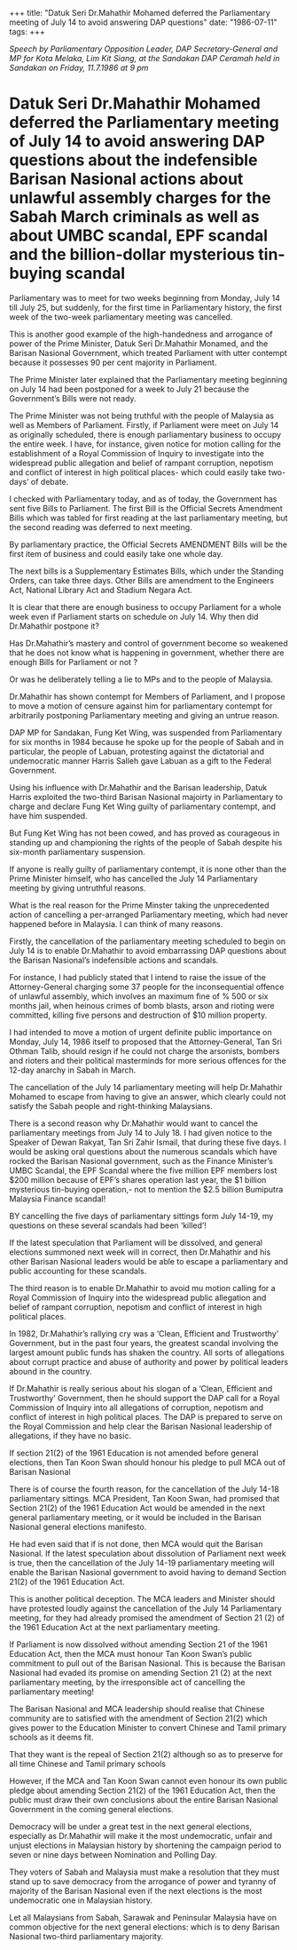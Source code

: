 +++ 
title: "Datuk Seri Dr.Mahathir Mohamed deferred the Parliamentary meeting of July 14 to avoid answering DAP questions"
date: "1986-07-11"
tags:
+++

_Speech by Parliamentary Opposition Leader, DAP Secretary-General and MP for Kota Melaka, Lim Kit Siang, at the Sandakan DAP Ceramah held in Sandakan on Friday, 11.7.1986 at 9 pm_

# Datuk Seri Dr.Mahathir Mohamed deferred the Parliamentary meeting of July 14 to avoid answering DAP questions about the indefensible Barisan Nasional actions about unlawful assembly charges for the Sabah March criminals as well as about UMBC scandal, EPF scandal and the billion-dollar mysterious tin-buying scandal

Parliamentary was to meet for two weeks beginning from Monday, July 14 till July 25, but suddenly, for the first time in Parliamentary history, the first week of the two-week parliamentary meeting was cancelled.</u>

This is another good example of the high-handedness and arrogance of power of the Prime Minister, Datuk Seri Dr.Mahathir Monamed, and the Barisan Nasional Government, which treated Parliament with utter contempt because it possesses 90 per cent majority in Parliament.

The Prime Minister later explained that the Parliamentary meeting beginning on July 14 had been postponed for a week to July 21 because the Government’s Bills were not ready.

The Prime Minister was not being truthful with the people of Malaysia as well as Members of Parliament. Firstly, if Parliament were meet on July 14 as originally scheduled, there is enough parliamentary business to occupy the entire week. I have, for instance, given notice for motion calling for the establishment of a Royal Commission of Inquiry to investigate into the widespread public allegation and belief of rampant corruption, nepotism and conflict of interest in high political places- which could easily take two-days’ of debate.

I checked with Parliamentary today, and as of today, the Government has sent five Bills to Parliament. The first Bill is the Official Secrets Amendment Bills which was tabled for first reading at the last parliamentary meeting, but the second reading was deferred to next meeting. 

By parliamentary practice, the Official Secrets AMENDMENT Bills will be the first item of business and could easily take one whole day.

The next bills is a Supplementary Estimates Bills, which under the Standing Orders, can take three days. Other Bills are amendment to the Engineers Act, National Library Act and Stadium Negara Act.


It is clear that there are enough business to occupy Parliament for a whole week even if Parliament starts on schedule on July 14. Why then did Dr.Mahathir postpone it?

Has Dr.Mahathir’s mastery and control of government become so weakened that he does not know what is happening in government, whether there are enough Bills for Parliament or not ? 

Or was he deliberately telling a lie to MPs and to the people of Malaysia.


Dr.Mahathir has shown contempt for Members of Parliament, and I propose to move a motion of censure against him for parliamentary contempt for arbitrarily postponing Parliamentary meeting and giving an untrue reason.

DAP MP for Sandakan, Fung Ket Wing, was suspended from Parliamentary for six months in 1984 because he spoke up for the people of Sabah and in particular, the people of Labuan, protesting against the dictatorial and undemocratic manner Harris Salleh gave Labuan as a gift to the Federal Government.

Using his influence with Dr.Mahathir and the Barisan leadership, Datuk Harris exploited the two-third Barisan Nasional majoirty in Parliamentary to charge and declare Fung Ket Wing guilty of parliamentary contempt, and have him suspended.

But Fung Ket Wing has not been cowed, and has proved as courageous in standing up and championing the rights of the people of Sabah despite his six-month parliamentary suspension.

If anyone is really guilty of parliamentary contempt, it is none other than the Prime Minister himself, who has cancelled the July 14 Parliamentary meeting by giving untruthful reasons.

What is the real reason for the Prime Minster taking the unprecedented action of cancelling a per-arranged Parliamentary meeting, which had never happened before in Malaysia.
I can think of many reasons.

Firstly, the cancellation of the parliamentary meeting scheduled to begin on July 14 is to enable Dr.Mahathir to avoid embarrassing DAP questions about the Barisan Nasional’s indefensible actions and scandals.

For instance, I had publicly stated that I intend to raise the issue of the Attorney-General charging some 37 people for the inconsequential offence of unlawful assembly, which involves an maximum fine of % 500 or six months jail, when heinous crimes of bomb blasts, arson and rioting were committed, killing five persons and destruction of $10 million property.

I had intended to move a motion of urgent definite public importance on Monday, July 14, 1986 itself to proposed that the Attorney-General, Tan Sri Othman Talib, should resign if he could not charge the arsonists, bombers and rioters and their political masterminds for more serious offences for the 12-day anarchy in Sabah in March.

The cancellation of the July 14 parliamentary meeting will help Dr.Mahathir Mohamed to escape from having to give an answer, which clearly could not satisfy the Sabah people and right-thinking Malaysians.

There is a second reason why Dr.Mahathir would want to cancel the parliamentary meetings from July 14 to July 18. I had given notice to the Speaker of Dewan Rakyat, Tan Sri Zahir Ismail, that during these five days. I would be asking oral questions about the numerous scandals which have rocked the Barisan Nasional government, such as the Finance Minister’s UMBC Scandal, the EPF Scandal where the five million EPF members lost $200 million because of EPF’s shares operation last year, the $1 billion mysterious tin-buying operation,- not to mention the $2.5 billion Bumiputra Malaysia Finance scandal!

BY cancelling the five days of parliamentary sittings form July 14-19, my questions on these several scandals had been ‘killed’!

If the latest speculation that Parliament will be dissolved, and general elections summoned next week will in correct, then Dr.Mahathir and his other Barisan Nasional leaders would be able to escape a parliamentary and public accounting for these scandals.

The third reason is to enable Dr.Mahathir to avoid mu motion calling for a Royal Commission of Inquiry into the widespread public allegation and belief of rampant corruption, nepotism and conflict of interest in high political places.

In 1982, Dr.Mahathir’s rallying cry was a ‘Clean, Efficient and Trustworthy’ Government, but in the past four years, the greatest scandal involving the largest amount public funds has shaken the country. All sorts of allegations about corrupt practice and abuse of authority and power by political leaders abound in the country.

If Dr.Mahathir is really serious about his slogan of a ‘Clean, Efficient and Trustworthy’ Government, then he should support the DAP call for a Royal Commission of Inquiry into all allegations of corruption, nepotism and conflict of interest in high political places. The DAP is prepared to serve on the Royal Commission and help clear the Barisan Nasional leadership of allegations, if they have no basic.

If section 21(2) of the 1961 Education is not amended before general elections, then Tan Koon Swan should honour his pledge to pull MCA out of Barisan Nasional

There is of course the fourth reason, for the cancellation of the July 14-18 parliamentary sittings.
MCA President, Tan Koon Swan, had promised that Section 21(2) of the 1961 Education Act would be amended in the next general parliamentary meeting, or it would be included in the Barisan Nasional general elections manifesto.

He had even said that if is not done, then MCA would quit the Barisan Nasional.
If the latest speculation about dissolution of Parliament next week is true, then the cancellation of the July 14-19 parliamentary meeting will enable the Barisan Nasional government to avoid having to demand Section 21(2) of the 1961 Education Act.

This is another political deception. The MCA leaders and Minister should have protested loudly against the cancellation of the July 14 Parliamentary meeting, for they had already promised the amendment of Section 21 (2) of the 1961 Education Act at the next parliamentary meeting.

If Parliament is now dissolved without amending Section 21 of the 1961 Education Act, then the MCA must honour Tan Koon Swan’s public commitment to pull out of the Barisan Nasional. This is because the Barisan Nasional had evaded its promise on amending Section 21 (2) at the next parliamentary meeting, by the irresponsible act of cancelling the parliamentary meeting!

The Barisan Nasional and MCA leadership should realise that Chinese community are to satisfied with the amendment of Section 21(2) which gives power to the Education Minister to convert Chinese and Tamil primary schools as it deems fit.

That they want is the repeal of Section 21(2) although so as to preserve for all time Chinese and Tamil primary schools

However, if the MCA and Tan Koon Swan cannot even honour its own public pledge about amending Section 21(2) of the 1961 Education Act, then the public must draw their own conclusions about the entire Barisan Nasional Government in the coming general elections.

Democracy will be under a great test in the next general elections, especially as Dr.Mahathir will make it the most undemocratic, unfair and unjust elections in Malaysian history by shortening the campaign period to seven or nine days between Nomination and Polling Day.

They voters of Sabah and Malaysia must make a resolution that they must stand up to save democracy from the arrogance of power and tyranny of majority of the Barisan Nasional even if the next elections is the most undemocratic one in Malaysian history.

Let all Malaysians from Sabah, Sarawak and Peninsular Malaysia have on common objective for 
the next general elections: which is to deny Barisan Nasional two-third parliamentary majority.
 
